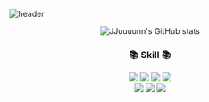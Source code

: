 ![header](https://capsule-render.vercel.app/api?type=Soft&color=0:0a2843,100:0b5191&height=130&section=header&text=JJuuuunn&fontSize=90&fontColor=009999)

<div align="center">
  
  ![JJuuuunn's GitHub stats](https://github-readme-stats.vercel.app/api?username=JJuuuunn&show_icons=true&theme=tokyonight)

</div> 

<h3 align="center"><b>📚 Skill 📚</b></h3>

<p align="center">
    <img src="https://img.shields.io/badge/JAVA-6DB33F?style=for-the-badge&logo=java&logoColor=white">
    <img src="https://img.shields.io/badge/Spring-6DB33F?style=for-the-badge&logo=Spring&logoColor=white"> 
    <img src="https://img.shields.io/badge/Spring Boot-6DB33F?style=for-the-badge&logo=SpringBoot&logoColor=white">
    <img src="https://img.shields.io/badge/JPA-6DB33F?style=for-the-badge&logo=Hibernate&logoColor=white">
  </br>
    <img src="https://img.shields.io/badge/mybatis-4479A1?style=for-the-badge&logo=mybatis&logoColor=white">
    <img src="https://img.shields.io/badge/mysql-4479A1?style=for-the-badge&logo=mysql&logoColor=white">
    <img src="https://img.shields.io/badge/qdsl-4479A1?style=for-the-badge&logo=qdsl&logoColor=white">
  </p>

<!--
**JJuuuunn/JJuuuunn** is a ✨ _special_ ✨ repository because its `README.md` (this file) appears on your GitHub profile.

Here are some ideas to get you started:

- 🔭 I’m currently working on ...
- 🌱 I’m currently learning ...
- 👯 I’m looking to collaborate on ...
- 🤔 I’m looking for help with ...
- 💬 Ask me about ...
- 📫 How to reach me: ...
- 😄 Pronouns: ...
- ⚡ Fun fact: ...
 -->
